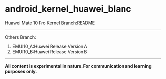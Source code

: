 # android_kernel_huawei_blanc
 Huawei Mate 10 Pro Kernel
 Branch:README  
 ***
 Others Branch:  
 1. EMUI10_A:Huawei Release Version A
 2. EMUI10_B:Huawei Release Version B
  
***
**All content is experimental in nature. For communication and learning purposes only.**  